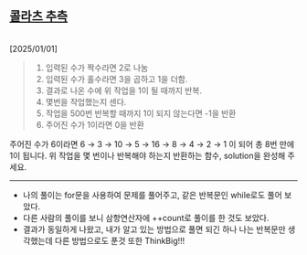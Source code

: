 ## [콜라츠 추측](https://school.programmers.co.kr/learn/courses/30/lessons/12943)
<Br>
[2025/01/01]

>1. 입력된 수가 짝수라면 2로 나눔
>2. 입력된 수가 홀수라면 3을 곱하고 1을 더함.
>3. 결과로 나온 수에 위 작업을 1이 될 때까지 반복.
>4. 몇번을 작업했는지 센다.
>5. 작업을 500번 반복할 때까지 1이 되지 않는다면 -1을 반환
>6. 주어진 수가 1이라면 0을 반환

주어진 수가 6이라면 6 → 3 → 10 → 5 → 16 → 8 → 4 → 2 → 1 이 되어 총 8번 만에 1이 됩니다. 위 작업을 몇 번이나 반복해야 하는지 반환하는 함수, solution을 완성해 주세요.

---

- 나의 풀이는 for문을 사용하여 문제를 풀어주고, 같은 반복문인 while로도 풀어 보았다.
- 다른 사람의 풀이를 보니 삼항연산자에 ++count로 풀이를 한 것도 보았다.
- 결과가 동일하게 나왔고, 내가 알고 있는 방법으로 풀면 되긴 하나 나는 반복문만 생각했는데 다른 방법으로도 푼것 또한 ThinkBig!!!